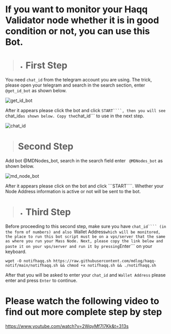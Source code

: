# If you want to monitor your Haqq Validator node whether it is in good condition or not, you can use this Bot.

>- # First Step
You need ```chat_id``` from the telegram account you are using. The trick, please open your telegram and search in the search section, enter ```@get_id_bot``` as shown below.

![get_id_bot](https://user-images.githubusercontent.com/17427126/176402596-667db5d8-c714-4076-925f-3736bab53098.png)

After it appears please click the bot and click ```START````, then you will see ```chat_id``` as shown below. Copy the ```chat_id``` to use in the next step.

![chat_id](https://user-images.githubusercontent.com/17427126/176402853-dfcc7acb-422f-4704-b53b-22fd35f345f8.png)

> # Second Step
Add bot @MDNodes_bot, search in the search field enter ``` @MDNodes_bot``` as shown below.

![md_node_bot](https://user-images.githubusercontent.com/17427126/176405409-a3a6e0a3-70cc-4898-9fe6-9060ec330880.png)

After it appears please click on the bot and click ```START````. Whether your Node Address information is active or not will be sent to the bot.

>- # Third Step

Before proceeding to this second step, make sure you have ```chat_id```` (in the form of numbers) and also ```Wallet Address``` which will be monitored, the place to run this bot script must be on a vps/server that the same as where you run your Mass Node. Next, please copy the link below and paste it on your vps/server and run it by pressing ```Enter``` on your keyboard.

```
wget -O notifhaqq.sh https://raw.githubusercontent.com/mdlog/haqq-notif/main/notifhaqq.sh && chmod +x notifhaqq.sh && ./notifhaqq.sh
```

After that you will be asked to enter your ```chat_id``` and ```Wallet Address``` please enter and press ```Enter``` to continue.


# Please watch the following video to find out more complete step by step

https://www.youtube.com/watch?v=2WqyMf7I7Kk&t=313s
